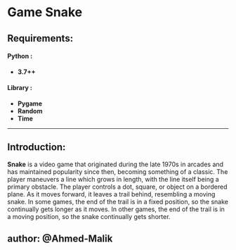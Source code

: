 # **Game Snake**
    
## **Requirements**:

#### **Python :**
- **3.7++**

#### **Library :**

- **Pygame**
- **Random**
- **Time**
---
## **Introduction:** ##

 **Snake** is a video game that originated during the late 1970s in arcades and has maintained popularity since then, becoming something of a classic. The player maneuvers a line which grows in length, with the line itself being a primary obstacle. The player controls a dot, square, or object on a bordered plane. As it moves forward, it leaves a trail behind, resembling a moving snake. In some games, the end of the trail is in a fixed position, so the snake continually gets longer as it moves. In other games, the end of the trail is in a moving position, so the snake continually gets shorter.




        

## author: **@Ahmed-Malik**
